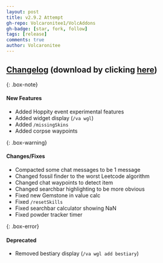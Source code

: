 ```yaml
---
layout: post
title: v2.9.2 Attempt
gh-repo: Volcaronitee1/VolcAddons
gh-badge: [star, fork, follow]
tags: [release]
comments: true
author: Volcaronitee
---
```


## [Changelog](https://github.com/Volcaronitee1/VolcAddons/releases/tag/v2.9.2) (download by clicking [here](https://github.com/Volcaronitee1/VolcAddons/releases/tag/v2.9.2))

{: .box-note}
#### New Features
- Added Hoppity event experimental features
- Added widget display (`/va wgl`)
- Added `/missingSkins`
- Added corpse waypoints

{: .box-warning}
#### Changes/Fixes
- Compacted some chat messages to be 1 message
- Changed fossil finder to the worst Leetcode algorithm
- Changed chat waypoints to detect item
- Changed searchbar highlighting to be more obvious
- Fixed new Gemstone in value calc
- Fixed `/resetSkills`
- Fixed searchbar calculator showing NaN
- Fixed powder tracker timer

{: .box-error}
#### Deprecated
- Removed bestiary display (`/va wgl add bestiary`)
